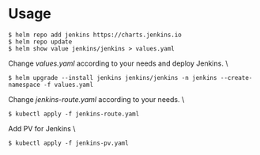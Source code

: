 # Usage

```shell
$ helm repo add jenkins https://charts.jenkins.io
$ helm repo update
$ helm show value jenkins/jenkins > values.yaml
```

Change _values.yaml_ according to your needs and deploy Jenkins. \

```shell
$ helm upgrade --install jenkins jenkins/jenkins -n jenkins --create-namespace -f values.yaml
```

Change _jenkins-route.yaml_ according to your needs. \

```shell
$ kubectl apply -f jenkins-route.yaml
```

Add PV for Jenkins \

```shell
$ kubectl apply -f jenkins-pv.yaml
```